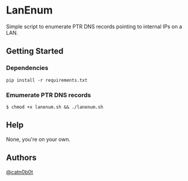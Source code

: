 # LanEnum

Simple script to enumerate PTR DNS records pointing to internal IPs on a LAN.

## Getting Started

### Dependencies

```shell
pip install -r requirements.txt
```

### Emumerate PTR DNS records

```shell
$ chmod +x lanenum.sh && ./lanenum.sh
```

## Help
None, you're on your own.

## Authors
[@catn0b0t](https://twitter.com/catn0b0t)